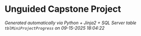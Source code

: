 # Unguided Capstone Project
























*Generated automatically via Python + Jinja2 + SQL Server table `tblMiniProjectProgress` on 09-15-2025 18:04:22*